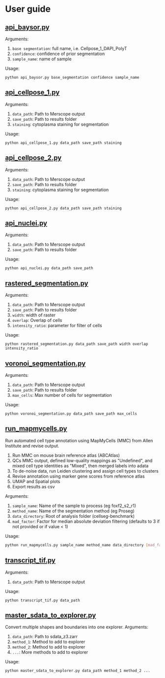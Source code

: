 # User guide

## [api_baysor.py](api_baysor.py)
Arguments:
1) `base segmentation`: full name, i.e. Cellpose_1_DAPI_PolyT
2) `confidence`: confidence of prior segmentation
3) `sample_name`: name of sample

Usage:
```
python api_baysor.py base_segmentation confidence sample_name
```

## [api_cellpose_1.py](api_cellpose_1.py)
Arguments:
1) `data_path`: Path to Merscope output
2) `save_path`: Path to results folder
3) `staining`: cytoplasma staining for segmentation

Usage:
```
python api_cellpose_1.py data_path save_path staining
```

## [api_cellpose_2.py](api_cellpose_2.py)
Arguments:
1) `data_path`: Path to Merscope output
2) `save_path`: Path to results folder
3) `staining`: cytoplasma staining for segmentation

Usage:
```
python api_cellpose_2.py data_path save_path staining
```

## [api_nuclei.py](api_nuclei.py)
Arguments:
1) `data_path`: Path to Merscope output
2) `save_path`: Path to results folder

Usage:
```
python api_nuclei.py data_path save_path
```

## [rastered_segmentation.py](rastered_segmentation.py)
Arguments:
1) `data_path`: Path to Merscope output
2) `save_path`: Path to results folder
3) `width`: width of raster
4) `overlap`: Overlap of cells
5) `intensity_ratio`: parameter for filter of cells

Usage:
```
python rastered_segmentation.py data_path save_path width overlap intensity_ratio
```

## [voronoi_segmentation.py](voronoi_segmentation.py)
Arguments:
1) `data_path`: Path to Merscope output
2) `save_path`: Path to results folder
3) `max_cells`: Max number of cells for segmentation

Usage:
```
python voronoi_segmentation.py data_path save_path max_cells
```

## [run_mapmycells.py](run_mapmycells.py)
Run automated cell type annotation using MapMyCells (MMC) from Allen Institute and revise output.

1) Run MMC on mouse brain reference atlas (ABCAtlas)
2) QCs MMC output, defined low-quality mappings as "Undefined", and mixed cell type identities as "Mixed", then merged labels into adata
3) To de-noise data, run Leiden clustering and assign cell types to clusters
4) Revise annotation using marker gene scores from reference atlas
5) UMAP and Spatial plots
6) Export results as csv
   
Arguments:
1. `sample_name`: Name of the sample to process (eg foxf2_s2_r1)
2. `method_name`: Name of the segmentation method (eg Proseg)
3. `data_directory`: Root of analysis folder (cellseg-benchmark)
5. `mad_factor`: Factor for median absolute deviation filtering (defaults to 3 if not provided or if value < 1)

Usage:
```bash
python run_mapmycells.py sample_name method_name data_directory [mad_factor]
```

## [transcript_tif.py](transcript_tif.py)
Arguments:
1) `data_path`: Path to Merscope output

Usage:
```
python transcript_tif.py data_path
```

## [master_sdata_to_explorer.py](master_sdata_to_explorer.py)
Convert multiple shapes and boundaries into one explorer.
Arguments:
1) `data_path`: Path to sdata_z3.zarr
2) `method_1`: Method to add to explorer
3) `method_2`: Method to add to explorer
4) `...`: More methods to add to explorer

Usage:
```
python master_sdata_to_explorer.py data_path method_1 method_2 ...
```